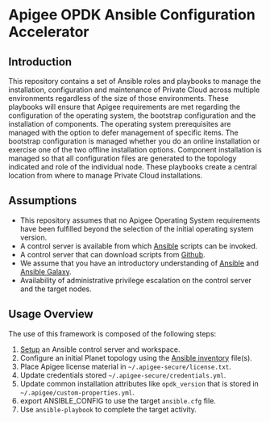 # Apigee OPDK Ansible Configuration Accelerator

## Introduction
This repository contains a set of Ansible roles and playbooks to manage the installation, configuration and maintenance of Private Cloud across multiple environments regardless of the size of those environments. These playbooks will ensure that Apigee requirements are met regarding the configuration of the operating system, the bootstrap configuration and the installation of components. The operating system prerequisites are managed with the option to defer management of specific items. The bootstrap configuration is managed whether you do an online installation or exercise one of the two offline installation options. Component installation is managed so that all configuration files are generated to the topology indicated and role of the individual node. These playbooks create a central location from where to manage Private Cloud installations.

## Assumptions 
* This repository assumes that no Apigee Operating System requirements have been fulfilled beyond the 
selection of the initial operating system version. 
* A control server is available from which [Ansible](https://docs.ansible.com/ansible/latest/installation_guide/intro_installation.html) 
scripts can be invoked.
* A control server that can download scripts from [Github](https://github.com).
* We assume that you have an introductory understanding of [Ansible](https://docs.ansible.com/) and 
[Ansible Galaxy](https://galaxy.ansible.com/docs/).
* Availability of administrative privilege escalation on the control server and the target nodes.

## Usage Overview
The use of this framework is composed of the following steps:

1. [Setup](setup) an Ansible control server and workspace.
1. Configure an initial Planet topology using the [Ansible inventory](README-inventory.md) file(s).
1. Place Apigee license material in `~/.apigee-secure/license.txt`.
1. Update credentials stored `~/.apigee-secure/credentials.yml`.
1. Update common installation attributes like `opdk_version` that is stored in 
`~/.apigee/custom-properties.yml`.
1. export ANSIBLE_CONFIG to use the target `ansible.cfg` file. 
1. Use `ansible-playbook` to complete the target activity.
